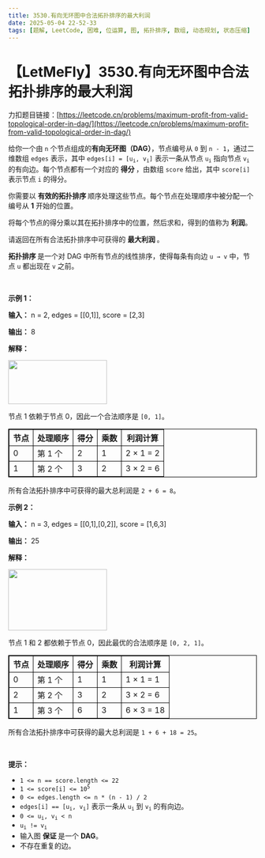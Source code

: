 ```yaml
---
title: 3530.有向无环图中合法拓扑排序的最大利润
date: 2025-05-04 22-52-33
tags: [题解, LeetCode, 困难, 位运算, 图, 拓扑排序, 数组, 动态规划, 状态压缩]
---
```


# 【LetMeFly】3530.有向无环图中合法拓扑排序的最大利润

力扣题目链接：[https://leetcode.cn/problems/maximum-profit-from-valid-topological-order-in-dag/](https://leetcode.cn/problems/maximum-profit-from-valid-topological-order-in-dag/)

<p>给你一个由 <code>n</code> 个节点组成的<strong>有向无环图（DAG）</strong>，节点编号从 <code>0</code> 到 <code>n - 1</code>，通过二维数组 <code>edges</code> 表示，其中 <code>edges[i] = [u<sub>i</sub>, v<sub>i</sub>]</code> 表示一条从节点 <code>u<sub>i</sub></code> 指向节点 <code>v<sub>i</sub></code> 的有向边。每个节点都有一个对应的&nbsp;<strong>得分&nbsp;</strong>，由数组 <code>score</code> 给出，其中 <code>score[i]</code> 表示节点 <code>i</code> 的得分。</p>

<p>你需要以&nbsp;<strong>有效的拓扑排序&nbsp;</strong>顺序处理这些节点。每个节点在处理顺序中被分配一个编号从 <strong>1</strong> 开始的位置。</p>

<p>将每个节点的得分乘以其在拓扑排序中的位置，然后求和，得到的值称为&nbsp;<strong>利润</strong>。</p>

<p>请返回在所有合法拓扑排序中可获得的&nbsp;<strong>最大利润&nbsp;</strong>。</p>

<p><strong>拓扑排序&nbsp;</strong>是一个对 DAG 中所有节点的线性排序，使得每条有向边 <code>u → v</code> 中，节点 <code>u</code> 都出现在 <code>v</code> 之前。</p>

<p>&nbsp;</p>

<p><strong class="example">示例 1：</strong></p>

<div class="example-block">
<p><strong>输入：</strong> <span class="example-io">n = 2, edges = [[0,1]], score = [2,3]</span></p>

<p><strong>输出：</strong> <span class="example-io">8</span></p>

<p><strong>解释：</strong></p>

<p><img src="https://pic.leetcode.cn/1745660258-BXXGjv-screenshot-2025-03-11-at-021131.png" style="width: 200px; height: 89px;" /></p>

<p>节点 1 依赖于节点 0，因此一个合法顺序是 <code>[0, 1]</code>。</p>

<table style="border: 1px solid black;">
	<thead>
		<tr>
			<th style="border: 1px solid black;">节点</th>
			<th style="border: 1px solid black;">处理顺序</th>
			<th style="border: 1px solid black;">得分</th>
			<th style="border: 1px solid black;">乘数</th>
			<th style="border: 1px solid black;">利润计算</th>
		</tr>
	</thead>
	<tbody>
		<tr>
			<td style="border: 1px solid black;">0</td>
			<td style="border: 1px solid black;">第 1 个</td>
			<td style="border: 1px solid black;">2</td>
			<td style="border: 1px solid black;">1</td>
			<td style="border: 1px solid black;">2 × 1 = 2</td>
		</tr>
		<tr>
			<td style="border: 1px solid black;">1</td>
			<td style="border: 1px solid black;">第 2 个</td>
			<td style="border: 1px solid black;">3</td>
			<td style="border: 1px solid black;">2</td>
			<td style="border: 1px solid black;">3 × 2 = 6</td>
		</tr>
	</tbody>
</table>

<p>所有合法拓扑排序中可获得的最大总利润是 <code>2 + 6 = 8</code>。</p>
</div>

<p><strong class="example">示例 2：</strong></p>

<div class="example-block">
<p><strong>输入：</strong> <span class="example-io">n = 3, edges = [[0,1],[0,2]], score = [1,6,3]</span></p>

<p><strong>输出：</strong> <span class="example-io">25</span></p>

<p><strong>解释：</strong></p>

<p><img alt="" src="https://pic.leetcode.cn/1745660268-mJrEKY-screenshot-2025-03-11-at-023558.png" style="width: 200px; height: 124px;" /></p>

<p>节点 1 和 2 都依赖于节点 0，因此最优的合法顺序是 <code>[0, 2, 1]</code>。</p>

<table style="border: 1px solid black;">
	<thead>
		<tr>
			<th style="border: 1px solid black;">节点</th>
			<th style="border: 1px solid black;">处理顺序</th>
			<th style="border: 1px solid black;">得分</th>
			<th style="border: 1px solid black;">乘数</th>
			<th style="border: 1px solid black;">利润计算</th>
		</tr>
	</thead>
	<tbody>
		<tr>
			<td style="border: 1px solid black;">0</td>
			<td style="border: 1px solid black;">第 1 个</td>
			<td style="border: 1px solid black;">1</td>
			<td style="border: 1px solid black;">1</td>
			<td style="border: 1px solid black;">1 × 1 = 1</td>
		</tr>
		<tr>
			<td style="border: 1px solid black;">2</td>
			<td style="border: 1px solid black;">第 2 个</td>
			<td style="border: 1px solid black;">3</td>
			<td style="border: 1px solid black;">2</td>
			<td style="border: 1px solid black;">3 × 2 = 6</td>
		</tr>
		<tr>
			<td style="border: 1px solid black;">1</td>
			<td style="border: 1px solid black;">第 3 个</td>
			<td style="border: 1px solid black;">6</td>
			<td style="border: 1px solid black;">3</td>
			<td style="border: 1px solid black;">6 × 3 = 18</td>
		</tr>
	</tbody>
</table>

<p>所有合法拓扑排序中可获得的最大总利润是 <code>1 + 6 + 18 = 25</code>。</p>
</div>

<p>&nbsp;</p>

<p><strong>提示：</strong></p>

<ul>
	<li><code>1 &lt;= n == score.length &lt;= 22</code></li>
	<li><code>1 &lt;= score[i] &lt;= 10<sup>5</sup></code></li>
	<li><code>0 &lt;= edges.length &lt;= n * (n - 1) / 2</code></li>
	<li><code>edges[i] == [u<sub>i</sub>, v<sub>i</sub>]</code> 表示一条从 <code>u<sub>i</sub></code> 到 <code>v<sub>i</sub></code> 的有向边。</li>
	<li><code>0 &lt;= u<sub>i</sub>, v<sub>i</sub> &lt; n</code></li>
	<li><code>u<sub>i</sub> != v<sub>i</sub></code></li>
	<li>输入图&nbsp;<strong>保证&nbsp;</strong>是一个 <strong>DAG</strong>。</li>
	<li>不存在重复的边。</li>
</ul>


    